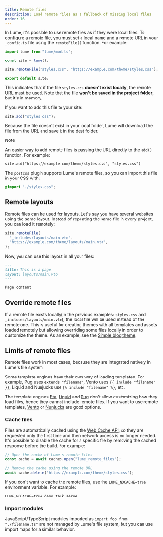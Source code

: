 ```yaml
---
title: Remote files
description: Load remote files as a fallback of missing local files
order: 16
---
```


In Lume, it's possible to use remote files as if they were local files. To
configure a remote file, you must set a local name and a remote URL in your
`_config.ts` file using the `remoteFile()` function. For example:

```ts
import lume from "lume/mod.ts";

const site = lume();

site.remoteFile("styles.css", "https://example.com/theme/styles.css");

export default site;
```

This indicates that if the file `styles.css` **doesn't exist locally**, the
remote URL must be used. Note that the file **won't be saved in the project
folder**, but it's in memory.

If you want to add this file to your site:

```js
site.add("styles.css");
```

Because the file doesn't exist in your local folder, Lume will download the file
from the URL and save it in the dest folder.

> [!note]
>
> An easier way to add remote files is passing the URL directly to the `add()`
> function. For example:
>
> ```
> site.add("https://example.com/theme/styles.css", "styles.css")
> ```

The `postcss` plugin supports Lume's remote files, so you can import this file
in your CSS with:

```css
@import "./styles.css";
```

## Remote layouts

Remote files can be used for layouts. Let's say you have several websites using
the same layout. Instead of repeating the same file in every project, you can
load it remotely:

```ts
site.remoteFile(
  "_includes/layouts/main.vto",
  "https://example.com/theme/layouts/main.vto",
);
```

Now, you can use this layout in all your files:

```md
---
title: This is a page
layout: layouts/main.vto
---

Page content
```

## Override remote files

If a remote file exists locally(in the previous examples: `styles.css` and
`_includes/layouts/main.vto`), the local file will be used instead of the remote
one. This is useful for creating themes with all templates and assets loaded
remotely but allowing overriding some files locally in order to customize the
theme. As an example, see the
[Simple blog theme](https://github.com/lumeland/theme-simple-blog).

## Limits of remote files

Remote files work in most cases, because they are integrated natively in Lume's
file system

Some template engines have their own way of loading templates. For example, Pug
uses `extends "filename"`, Vento uses `{{ include "filename" }}`, Liquid and
Nunjucks use `{% include "filename" %}`, etc.

The template engines [Eta](../../plugins/eta.md),
[Liquid](../../plugins/liquid.md) and [Pug](../../plugins/pug.md) don't allow
customizing how they load files, hence they cannot include remote files. If you
want to use remote templates, [Vento](../../plugins/vento.md) or
[Nunjucks](../../plugins/nunjucks.md) are good options.

### Cache files

Files are automatically cached using the
[Web Cache API](https://developer.mozilla.org/en-US/docs/Web/API/Cache), so they
are requested only the first time and then network access is no longer needed.
It's possible to disable the cache for a specific file by removing the cached
response before the build. For example:

```ts
// Open the cache of Lume's remote files
const cache = await caches.open("lume_remote_files");

// Remove the cache using the remote URL
await cache.delete("https://example.com/theme/styles.css");
```

If you don't want to cache the remote files, use the `LUME_NOCACHE=true`
environment variable. For example:

```
LUME_NOCACHE=true deno task serve
```

### Import modules

JavaScript/TypeScript modules imported as `import foo from "./filename.ts"` are
not managed by Lume's file system, but you can use import maps for a similar
behavior.
